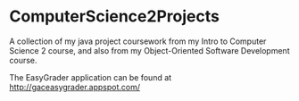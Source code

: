 # ComputerScience2Projects
A collection of my java project coursework from my Intro to Computer Science 2 course, and also from my Object-Oriented Software Development course.

The EasyGrader application can be found at http://gaceasygrader.appspot.com/
